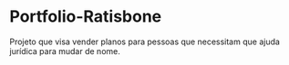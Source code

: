 # Portfolio-Ratisbone
Projeto que visa vender planos para pessoas que necessitam que ajuda jurídica para mudar de nome.
